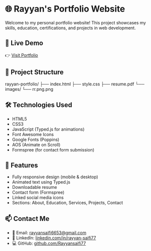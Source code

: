 # 🌐 Rayyan's Portfolio Website

Welcome to my personal portfolio website! This project showcases my skills, education, certifications, and projects in web development.

## 🚀 Live Demo

👉 [Visit Portfolio](https://rayyansaifi77.github.io/Rayyan-portfolio/)

## 📁 Project Structure

rayyan-portfolio/
├── index.html
├── style.css
├── resume.pdf
└── images/
└── rr.png.png


## 🛠️ Technologies Used

- HTML5
- CSS3
- JavaScript (Typed.js for animations)
- Font Awesome Icons
- Google Fonts (Poppins)
- AOS (Animate on Scroll)
- Formspree (for contact form submission)

## 🎯 Features

- Fully responsive design (mobile & desktop)
- Animated text using Typed.js
- Downloadable resume
- Contact form (Formspree)
- Linked social media icons
- Sections: About, Education, Services, Projects, Contact

## 📫 Contact Me

- 📧 Email: rayyansaifi6653@gmail.com  
- 🔗 LinkedIn: [linkedin.com/in/rayyan-saifi77](https://linkedin.com/in/rayyan-saifi77)  
- 💻 GitHub: [github.com/Rayyansaifi77](https://github.com/Rayyansaifi77)

